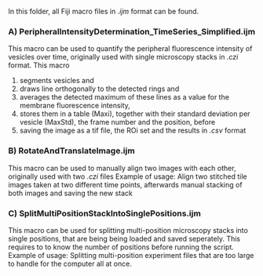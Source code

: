 In this folder, all Fiji macro files in _.ijm_ format can be found.

### A) PeripheralIntensityDetermination_TimeSeries_Simplified.ijm
This macro can be used to quantify the peripheral fluorescence intensity of vesicles over time, originally used with single microscopy stacks in _.czi_ format.
This macro 
  1. segments vesicles and 
  2. draws line orthogonally to the detected rings and 
  3. averages the detected maximum of these lines as a value for the membrane fluorescence intensity, 
  4. stores them in a table (Maxi), together with their standard deviation per vesicle (MaxStd), the frame number and the position, before
  5. saving the image as a tif file, the ROi set and the results in _.csv_ format

### B) RotateAndTranslateImage.ijm
This macro can be used to manually align two images with each other, originally used with two _.czi_ files
Example of usage: Align two stitched tile images taken at two different time points, afterwards manual stacking of both images and saving the new stack

### C) SplitMultiPositionStackIntoSinglePositions.ijm
This macro can be used for splitting multi-position microscopy stacks into single positions, that are being being loaded and saved seperately.
This requires to to know the number of positions before running the script.
Example of usage: Splitting multi-position experiment files that are too large to handle for the computer all at once.
